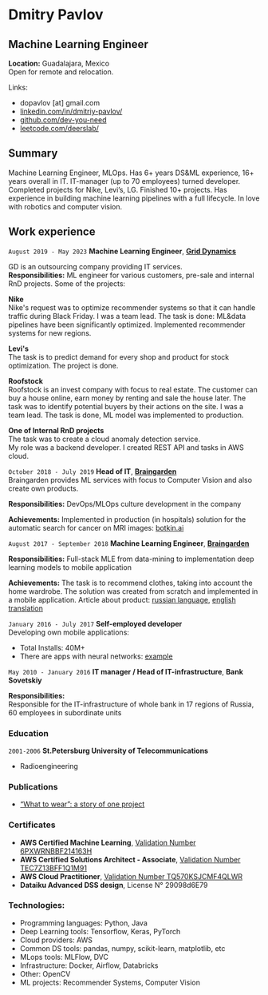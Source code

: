 
# Dmitry Pavlov
## Machine Learning Engineer
__Location:__ Guadalajara, Mexico  
Open for remote and relocation.

Links:
* dopavlov [at] gmail.com
* [linkedin.com/in/dmitriy-pavlov/](https://linkedin.com/in/dmitriy-pavlov/)
* [github.com/dev-you-need](https://github.com/dev-you-need)
* [leetcode.com/deerslab/](https://leetcode.com/deerslab/)

## Summary
Machine Learning Engineer, MLOps. Has 6+ years DS&ML experience, 16+ years overall in IT. IT-manager (up to 70 employees) turned developer. Completed projects for Nike, Levi’s, LG. Finished 10+ projects.
Has experience in building machine learning pipelines with a full lifecycle.
In love with robotics and computer vision.

## Work experience
`August 2019 - May 2023`
__Machine Learning Engineer__, [__Grid Dynamics__](https://www.griddynamics.com/)  

GD is an outsourcing company providing IT services.  
__Responsibilities:__ ML engineer for various customers, pre-sale and internal RnD projects. Some of the projects:  

__Nike__  
Nike's request was to optimize recommender systems so that it can handle traffic during Black Friday.
I was a team lead. The task is done: ML&data pipelines have been significantly optimized. Implemented recommender systems for new regions.

__Levi's__  
The task is to predict demand for every shop and product for stock optimization. The project is done.

__Roofstock__  
Roofstock is an invest company with focus to real estate. The customer can buy a house online, earn money by renting and sale the house later. The task was to identify potential buyers by their actions on the site.
I was a team lead. The task is done, ML model was implemented to production.

__One of Internal RnD projects__  
The task was to create a cloud anomaly detection service.  
My role was a backend developer. I created REST API and tasks in AWS cloud.

`October 2018 - July 2019`
__Head of IT__, [__Braingarden__](https://braingarden.ai)  
Braingarden provides ML services with focus to Computer Vision and also create own products.  

__Responsibilities:__ DevOps/MLOps culture development in the company  

__Achievements:__ Implemented in production (in hospitals) solution for the automatic
search for cancer on MRI images: [botkin.ai](https://botkin.ai/)

`August 2017 - September 2018`
__Machine Learning Engineer__, [__Braingarden__](https://braingarden.ai)  

__Responsibilities:__ Full-stack MLE from data-mining to implementation deep learning models to mobile application  

__Achievements:__ The task is to recommend clothes, taking into account the home wardrobe. The solution was created from scratch and implemented in a mobile application.
Article about product: [russian language](https://vc.ru/tribuna/38102-taymlayn-outfitmind), [english translation](https://vc-ru.translate.goog/tribuna/38102-taymlayn-outfitmind?_x_tr_sl=ru&_x_tr_tl=en&_x_tr_hl=en-US&_x_tr_pto=wapp)

`January 2016 - July 2017`
__Self-employed developer__  
Developing own mobile applications:
* Total Installs: 40M+
* There are apps with neural networks: [example](https://github.com/deerslab/quickdraw)

`May 2010 - January 2016`
__IT manager / Head of IT-infrastructure__, __Bank Sovetskiy__  

__Responsibilities:__  
Responsible for the IT-infrastructure of whole bank in 17 regions of Russia, 60 employees in subordinate units

### Education
`2001-2006`
__St.Petersburg University of Telecommunications__
* Radioengineering

### Publications
* [“What to wear”: a story of one project](https://ml-you-need.medium.com/what-to-wear-a-story-of-one-project-5f20989e5234)

### Certificates
* __AWS Certified Machine Learning__, [Validation Number 6PXWRNBBF214163H](http://aws.amazon.com/verification)
* __AWS Certified Solutions Architect - Associate__, [Validation Number TEC7Z13BFF1Q1M91](http://aws.amazon.com/verification)
* __AWS Cloud Practitioner__, [Validation Number TQ570KSJCMF4QLWR](http://aws.amazon.com/verification)
* __Dataiku Advanced DSS design__, License N° 29098d6E79

### Technologies:
* Programming languages: Python, Java
* Deep Learning tools: Tensorflow, Keras, PyTorch
* Cloud providers: AWS
* Common DS tools: pandas, numpy, scikit-learn, matplotlib, etc
* MLops tools: MLFlow, DVC
* Infrastructure: Docker, Airflow, Databricks
* Other: OpenCV
* ML projects: Recommender Systems, Computer Vision
